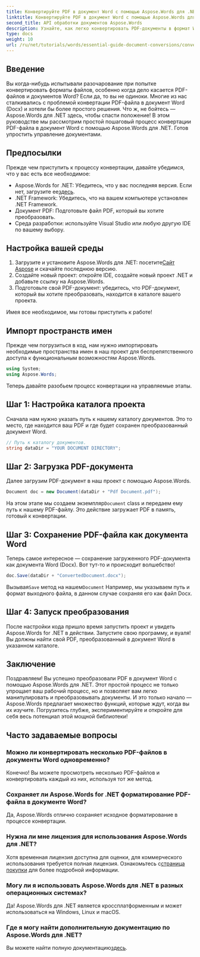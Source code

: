 ```yaml
---
title: Конвертируйте PDF в документ Word с помощью Aspose.Words для .NET
linktitle: Конвертируйте PDF в документ Word с помощью Aspose.Words для .NET
second_title: API обработки документов Aspose.Words
description: Узнайте, как легко конвертировать PDF-документы в формат Word (Docx) с помощью Aspose.Words для .NET. Это пошаговое руководство упрощает задачу для разработчиков.
type: docs
weight: 10
url: /ru/net/tutorials/words/essential-guide-document-conversions/convert-pdf-to-word/
---
```

## Введение

Вы когда-нибудь испытывали разочарование при попытке конвертировать форматы файлов, особенно когда дело касается PDF-файлов и документов Word? Если да, то вы не одиноки. Многие из нас сталкивались с проблемой конвертации PDF-файла в документ Word (Docx) и хотели бы более простого решения. Что ж, не бойтесь — Aspose.Words для .NET здесь, чтобы спасти положение! В этом руководстве мы рассмотрим простой пошаговый процесс конвертации PDF-файла в документ Word с помощью Aspose.Words для .NET. Готов упростить управление документами.

## Предпосылки

Прежде чем приступить к процессу конвертации, давайте убедимся, что у вас есть все необходимое:

-  Aspose.Words for .NET: Убедитесь, что у вас последняя версия. Если нет, загрузите ее[здесь](https://releases.aspose.com/words/net/).
- .NET Framework: Убедитесь, что на вашем компьютере установлен .NET Framework.
- Документ PDF: Подготовьте файл PDF, который вы хотите преобразовать.
- Среда разработки: используйте Visual Studio или любую другую IDE по вашему выбору.

## Настройка вашей среды

1.  Загрузите и установите Aspose.Words для .NET: посетите[Сайт Aspose](https://releases.aspose.com/words/net/) и скачайте последнюю версию.
2. Создайте новый проект: откройте IDE, создайте новый проект .NET и добавьте ссылку на Aspose.Words.
3. Подготовьте свой PDF-документ: убедитесь, что PDF-документ, который вы хотите преобразовать, находится в каталоге вашего проекта.

Имея все необходимое, мы готовы приступить к работе!

## Импорт пространств имен

Прежде чем погрузиться в код, нам нужно импортировать необходимые пространства имен в наш проект для беспрепятственного доступа к функциональным возможностям Aspose.Words.

```csharp
using System;
using Aspose.Words;
```

Теперь давайте разобьем процесс конвертации на управляемые этапы.

## Шаг 1: Настройка каталога проекта

Сначала нам нужно указать путь к нашему каталогу документов. Это то место, где находится ваш PDF и где будет сохранен преобразованный документ Word.

```csharp
// Путь к каталогу документов.
string dataDir = "YOUR DOCUMENT DIRECTORY";
```

## Шаг 2: Загрузка PDF-документа

Далее загрузим PDF-документ в наш проект с помощью Aspose.Words.

```csharp
Document doc = new Document(dataDir + "Pdf Document.pdf");
```

На этом этапе мы создаем экземпляр`Document` class и передаем ему путь к нашему PDF-файлу. Это действие загружает PDF в память, готовый к конвертации.

## Шаг 3: Сохранение PDF-файла как документа Word

Теперь самое интересное — сохранение загруженного PDF-документа как документа Word (Docx). Вот тут-то и происходит волшебство!

```csharp
doc.Save(dataDir + "ConvertedDocument.docx");
```

 Вызывая`Save` метод на нашем`Document` Например, мы указываем путь и формат выходного файла, в данном случае сохраняя его как файл Docx.

## Шаг 4: Запуск преобразования

После настройки кода пришло время запустить проект и увидеть Aspose.Words for .NET в действии. Запустите свою программу, и вуаля! Вы должны найти свой PDF, преобразованный в документ Word в указанном каталоге.

## Заключение

Поздравляем! Вы успешно преобразовали PDF в документ Word с помощью Aspose.Words для .NET. Этот простой процесс не только упрощает ваш рабочий процесс, но и позволяет вам легко манипулировать и преобразовывать документы. И это только начало — Aspose.Words предлагает множество функций, которые ждут, когда вы их изучите. Погрузитесь глубже, экспериментируйте и откройте для себя весь потенциал этой мощной библиотеки!

## Часто задаваемые вопросы

### Можно ли конвертировать несколько PDF-файлов в документы Word одновременно?
Конечно! Вы можете просмотреть несколько PDF-файлов и конвертировать каждый из них, используя тот же метод.

### Сохраняет ли Aspose.Words for .NET форматирование PDF-файла в документе Word?
Да, Aspose.Words отлично сохраняет исходное форматирование в процессе конвертации.

### Нужна ли мне лицензия для использования Aspose.Words для .NET?
 Хотя временная лицензия доступна для оценки, для коммерческого использования требуется полная лицензия. Ознакомьтесь с[страница покупки](https://purchase.conholdate.com/buy) для более подробной информации.

### Могу ли я использовать Aspose.Words для .NET в разных операционных системах?
Да! Aspose.Words для .NET является кроссплатформенным и может использоваться на Windows, Linux и macOS.

### Где я могу найти дополнительную документацию по Aspose.Words для .NET?
 Вы можете найти полную документацию[здесь](https://reference.aspose.com/words/net/).